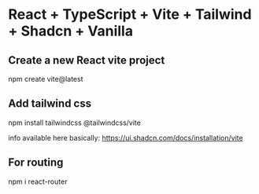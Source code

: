 # React + TypeScript + Vite + Tailwind + Shadcn + Vanilla

## Create a new React vite project
npm create vite@latest

## Add tailwind css
npm install tailwindcss @tailwindcss/vite

info available here basically: https://ui.shadcn.com/docs/installation/vite 

## For routing
npm i react-router


